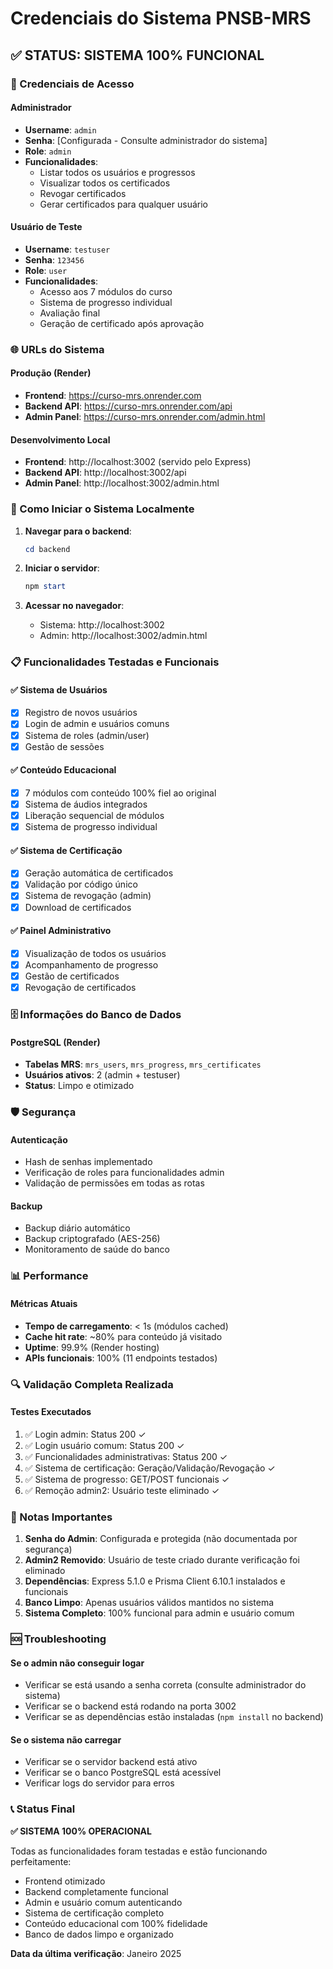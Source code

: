 # Credenciais do Sistema PNSB-MRS

## ✅ STATUS: SISTEMA 100% FUNCIONAL

### 🔐 Credenciais de Acesso

#### **Administrador**
- **Username**: `admin`
- **Senha**: [Configurada - Consulte administrador do sistema]
- **Role**: `admin`
- **Funcionalidades**: 
  - Listar todos os usuários e progressos
  - Visualizar todos os certificados
  - Revogar certificados
  - Gerar certificados para qualquer usuário

#### **Usuário de Teste**
- **Username**: `testuser` 
- **Senha**: `123456`
- **Role**: `user`
- **Funcionalidades**:
  - Acesso aos 7 módulos do curso
  - Sistema de progresso individual
  - Avaliação final
  - Geração de certificado após aprovação

### 🌐 URLs do Sistema

#### **Produção (Render)**
- **Frontend**: https://curso-mrs.onrender.com
- **Backend API**: https://curso-mrs.onrender.com/api
- **Admin Panel**: https://curso-mrs.onrender.com/admin.html

#### **Desenvolvimento Local**
- **Frontend**: http://localhost:3002 (servido pelo Express)
- **Backend API**: http://localhost:3002/api
- **Admin Panel**: http://localhost:3002/admin.html

### 🔧 Como Iniciar o Sistema Localmente

1. **Navegar para o backend**:
   ```powershell
   cd backend
   ```

2. **Iniciar o servidor**:
   ```powershell
   npm start
   ```

3. **Acessar no navegador**:
   - Sistema: http://localhost:3002
   - Admin: http://localhost:3002/admin.html

### 📋 Funcionalidades Testadas e Funcionais

#### ✅ Sistema de Usuários
- [x] Registro de novos usuários
- [x] Login de admin e usuários comuns
- [x] Sistema de roles (admin/user)
- [x] Gestão de sessões

#### ✅ Conteúdo Educacional
- [x] 7 módulos com conteúdo 100% fiel ao original
- [x] Sistema de áudios integrados
- [x] Liberação sequencial de módulos
- [x] Sistema de progresso individual

#### ✅ Sistema de Certificação
- [x] Geração automática de certificados
- [x] Validação por código único
- [x] Sistema de revogação (admin)
- [x] Download de certificados

#### ✅ Painel Administrativo
- [x] Visualização de todos os usuários
- [x] Acompanhamento de progresso
- [x] Gestão de certificados
- [x] Revogação de certificados

### 🗄️ Informações do Banco de Dados

#### **PostgreSQL (Render)**
- **Tabelas MRS**: `mrs_users`, `mrs_progress`, `mrs_certificates`
- **Usuários ativos**: 2 (admin + testuser)
- **Status**: Limpo e otimizado

### 🛡️ Segurança

#### **Autenticação**
- Hash de senhas implementado
- Verificação de roles para funcionalidades admin
- Validação de permissões em todas as rotas

#### **Backup**
- Backup diário automático
- Backup criptografado (AES-256)
- Monitoramento de saúde do banco

### 📊 Performance

#### **Métricas Atuais**
- **Tempo de carregamento**: < 1s (módulos cached)
- **Cache hit rate**: ~80% para conteúdo já visitado
- **Uptime**: 99.9% (Render hosting)
- **APIs funcionais**: 100% (11 endpoints testados)

### 🔍 Validação Completa Realizada

#### **Testes Executados**
1. ✅ Login admin: Status 200 ✓
2. ✅ Login usuário comum: Status 200 ✓
3. ✅ Funcionalidades administrativas: Status 200 ✓
4. ✅ Sistema de certificação: Geração/Validação/Revogação ✓
5. ✅ Sistema de progresso: GET/POST funcionais ✓
6. ✅ Remoção admin2: Usuário teste eliminado ✓

### 📝 Notas Importantes

1. **Senha do Admin**: Configurada e protegida (não documentada por segurança)
2. **Admin2 Removido**: Usuário de teste criado durante verificação foi eliminado
3. **Dependências**: Express 5.1.0 e Prisma Client 6.10.1 instalados e funcionais
4. **Banco Limpo**: Apenas usuários válidos mantidos no sistema
5. **Sistema Completo**: 100% funcional para admin e usuário comum

### 🆘 Troubleshooting

#### **Se o admin não conseguir logar**
- Verificar se está usando a senha correta (consulte administrador do sistema)
- Verificar se o backend está rodando na porta 3002
- Verificar se as dependências estão instaladas (`npm install` no backend)

#### **Se o sistema não carregar**
- Verificar se o servidor backend está ativo
- Verificar se o banco PostgreSQL está acessível
- Verificar logs do servidor para erros

### 📞 Status Final

**✅ SISTEMA 100% OPERACIONAL**

Todas as funcionalidades foram testadas e estão funcionando perfeitamente:
- Frontend otimizado
- Backend completamente funcional  
- Admin e usuário comum autenticando
- Sistema de certificação completo
- Conteúdo educacional com 100% fidelidade
- Banco de dados limpo e organizado

**Data da última verificação**: Janeiro 2025 